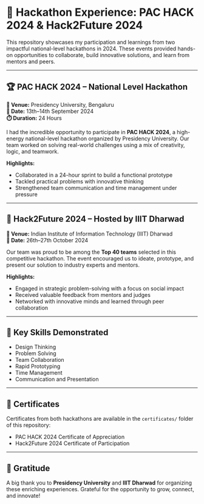 # 🚀 Hackathon Experience: PAC HACK 2024 & Hack2Future 2024

This repository showcases my participation and learnings from two impactful national-level hackathons in 2024. These events provided hands-on opportunities to collaborate, build innovative solutions, and learn from mentors and peers.

---

## 🏆 PAC HACK 2024 – National Level Hackathon  
**📍 Venue:** Presidency University, Bengaluru  
**📅 Date:** 13th–14th September 2024  
**⏱️ Duration:** 24 Hours  

I had the incredible opportunity to participate in **PAC HACK 2024**, a high-energy national-level hackathon organized by Presidency University. Our team worked on solving real-world challenges using a mix of creativity, logic, and teamwork.  

**Highlights:**  
- Collaborated in a 24-hour sprint to build a functional prototype  
- Tackled practical problems with innovative thinking  
- Strengthened team communication and time management under pressure  

---

## 🌟 Hack2Future 2024 – Hosted by IIIT Dharwad  
**📍 Venue:** Indian Institute of Information Technology (IIIT) Dharwad  
**📅 Date:** 26th–27th October 2024  

Our team was proud to be among the **Top 40 teams** selected in this competitive hackathon. The event encouraged us to ideate, prototype, and present our solution to industry experts and mentors.  

**Highlights:**  
- Engaged in strategic problem-solving with a focus on social impact  
- Received valuable feedback from mentors and judges  
- Networked with innovative minds and learned through peer collaboration  

---

## 🧠 Key Skills Demonstrated

- Design Thinking  
- Problem Solving  
- Team Collaboration  
- Rapid Prototyping  
- Time Management  
- Communication and Presentation  

---

## 📜 Certificates

Certificates from both hackathons are available in the `certificates/` folder of this repository:
- PAC HACK 2024 Certificate of Appreciation  
- Hack2Future 2024 Certificate of Participation

---

## 🙌 Gratitude

A big thank you to **Presidency University** and **IIIT Dharwad** for organizing these enriching experiences. Grateful for the opportunity to grow, connect, and innovate!

